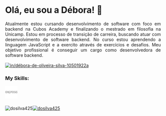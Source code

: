 <style>
  .paragraph-spacing {
    margin-bottom: 20px; /* Ajuste essa margem conforme necessário */
  }
</style>

<h1 align="left">Olá, eu sou a Débora! 👋</h1>

<p align="left" style="text-align: justify">
  Atualmente estou cursando desenvolvimento de software com foco em backend na Cubos Academy e finalizando o mestrado em filosofia na Unicamp. Estou em processo de transição de carreira, buscando atuar com desenvolvimento de software backend. No curso estou aprendendo a linguagem JavaScript e a exercito através de exercícios e desafios. Meu objetivo profissional é conseguir um cargo como desenvolvedora de software backend.
</p>

<p class="paragraph-spacing" align="left">
  <a href="https://linkedin.com/in/in/débora-de-oliveira-silva-10501922a" target="blank">
    <img align="center" src="https://raw.githubusercontent.com/rahuldkjain/github-profile-readme-generator/master/src/images/icons/Social/linked-in-alt.svg" alt="in/débora-de-oliveira-silva-10501922a" height="30" width="40" />
  </a>
</p>

<h3 align="left">My Skills:</h3>
<p class="paragraph-spacing" align="left">
  <a href="https://expressjs.com" target="_blank" rel="noreferrer">
    <img src="https://raw.githubusercontent.com/devicons/devicon/master/icons/express/express-original-wordmark.svg" alt="express" width="40" height="40"/>
  </a>
  <!-- Outros ícones de habilidades aqui -->
</p>

<p class="paragraph-spacing">
  <img align="left" src="https://github-readme-stats.vercel.app/api/top-langs?username=dosilva425&show_icons=true&locale=en&layout=compact" alt="dosilva425" />
</p>

<p class="paragraph-spacing" align="left">
  <a href="https://github.com/ryo-ma/github-profile-trophy"><img src="https://github-profile-trophy.vercel.app/?username=dosilva425" alt="dosilva425" /></a>
</p>
